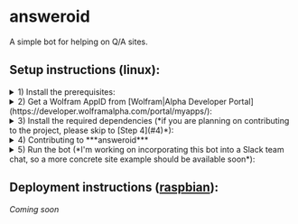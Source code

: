 # answeroid

A simple bot for helping on Q/A sites.


## Setup instructions (linux):
<details>
<summary>
1) Install the prerequisites:
</summary>
  * [Python](https://www.python.org/)
  * [virtualenv](https://virtualenv.pypa.io/en/stable/) (optional, but strongly recommended)
  * [pip](https://pypi.python.org/pypi/pip)
</details>

<details>
<summary>
2) Get a Wolfram AppID from [Wolfram|Alpha Developer Portal](https://developer.wolframalpha.com/portal/myapps/):
</summary>
  * Sign into the portal (sign up if you don't have an account already).
  * Click on "Get an AppID"
  * In the popup, fill in the Application Name and Description fields, and click on ***Get AppID***
  * You should now see a ***Your AppID Has Been Created*** prompt with the following fields:
    - APP NAME: *the name you have entered*
    - APPID: **XXXXXX-XXXXXXXXX** - take a note of this app id
    - USAGE TYPE: Personal/Non-commercial Only
  * If you closed the popup before taking down the app id, you can find it again in the [developer portal](https://developer.wolframalpha.com/portal/myapps/index.html). Just click on ***Edit*** under the corresponding app.
  * Now that you have your app id, store it in an environment variable named `WOLF_APP_ID`. You can add it to your profile in order to avoid having to re-export it on every reboot - just add `export WOLF_APP_ID='XXXXXX-XXXXXXXXX'` (replace with your app id) to `~/.profile`. At the time of writing, a free app id allows you 2,000 queries per month per app.
</details>

<details>
<summary>
3) Install the required dependencies (*if you are planning on contributing to the project, please skip to [Step 4](#4)*):
</summary>
   1. Create a folder for your project: `mkdir answeroid`
   2. <a name="3-2">Create a virtual environment inside the project folder: `cd answeroid && virtualenv -p python3 ve`</a>
      - `-p` allows you to specify the python executable, this project uses Python 3
      - `ve` is just the name of your virtual environment - you can make it more descriptive, but I tend to use `ve` - short for virtual environment of said project, since it's inside the `project_folder` anyway
   3. <a name="3-3">Activate the created virtual environment: `source ve/bin/activate`</a>
      - You should see a `(ve)` (or the name of your virtual environment if you used something other than `ve`) prepended to your shell prompt. If not please double check the steps above.
   4. With the virtual environment active, install answeroid: `pip install answeroid`. This will download answeroid along with all of its dependencies.
</details>

<details>
<summary>
4) <a name="4">Contributing to ***answeroid***</a>
</summary>
If you are going to contribute to ***answeroid***, instead of downloading it from pip, you will have to [fork this repository](https://help.github.com/articles/fork-a-repo/). Once you have forked the repo and cloned your fork, install the dependencies:
   1. Follow the steps [3-2](#3-2) and [3-3](#3-3) above
   2. With the virtual environment active, install all the required dependencies: `pip install -r requirements.txt`. This will download all the dependencies needed to run answeroid.
   3. See [Step 5](#5) for details on testing your changes/running the bot. These instructions will be updated accordingly when I add tests.
   4. When you are happy with your changes, send us a pull request. Pull requests adding new helpers, as well as enhancements to existing helpers are always welcome. Pull requests for Q&A site implementations are judged on a case by case basis.
</details>

<details>
<summary>
5) <a name="5"></a>Run the bot (*I'm working on incorporating this bot into a Slack team chat, so a more concrete site example should be available soon*):
</summary>
   1. Create a subclass of `Site`.
      - The idea is that, when deployed, the bot monitors your activity on said `Site` by periodically calling [`get_viewing_question`](https://github.com/bahrom-matyakubov/answeroid/blob/68b0df82dbdd5322a2d92c4e329a3a28a639e98c/sites/common.py#L30) and scanning your replies on that question. When it finds relevant replies (i.e. `WOLF: query`, `BING: query`, or `GCAL: query`), it sends the `query` to the corresponding provider, and edits your reply with the results from the given provider
   2. Update the import statement in [main](answeroid/answeroid/main.py). Instead of importing `Site` from `sites.common` import your subclass from the module where it is located and update the [`with` clause](https://github.com/bahrom-matyakubov/answeroid/blob/68b0df82dbdd5322a2d92c4e329a3a28a639e98c/answeroid/main.py#L16) accordingly.
   3. With the virtual environment still active, run [main](answeroid/answeroid/main.py): `(ve) _____ $ python answeroid/main.py` (assuming you're in the root directory of the project)
</details>

## Deployment instructions ([raspbian](https://www.raspberrypi.org/downloads/raspbian/)):

*Coming soon*

